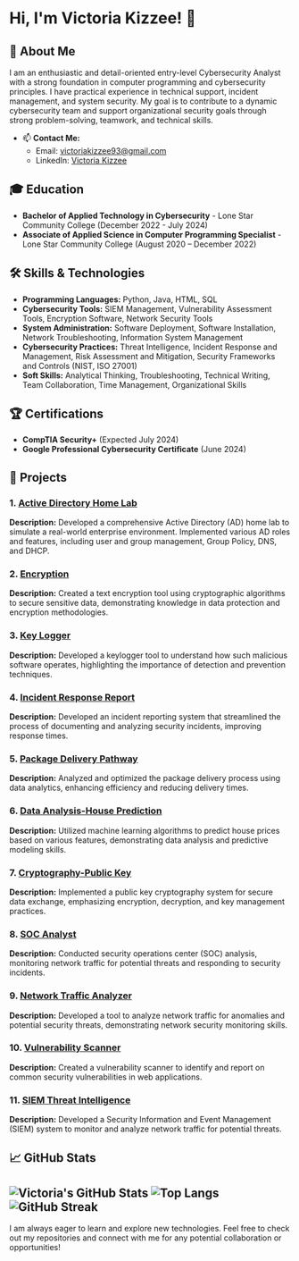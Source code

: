 # Hi, I'm Victoria Kizzee! 👋

## 🎯 About Me

I am an enthusiastic and detail-oriented entry-level Cybersecurity Analyst with a strong foundation in computer programming and cybersecurity principles. I have practical experience in technical support, incident management, and system security. My goal is to contribute to a dynamic cybersecurity team and support organizational security goals through strong problem-solving, teamwork, and technical skills.

- 📫 **Contact Me:**
  - Email: [victoriakizzee93@gmail.com](mailto:victoriakizzee93@gmail.com)
  - LinkedIn: [Victoria Kizzee](https://linkedin.com/in/victoria-kizzee-cyber1993)
 
## 🎓 Education
- **Bachelor of Applied Technology in Cybersecurity** - Lone Star Community College (December 2022 - July 2024)
- **Associate of Applied Science in Computer Programming Specialist** - Lone Star Community College (August 2020 – December 2022)

## 🛠️ Skills & Technologies

- **Programming Languages:** Python, Java, HTML, SQL
- **Cybersecurity Tools:** SIEM Management, Vulnerability Assessment Tools, Encryption Software, Network Security Tools
- **System Administration:** Software Deployment, Software Installation, Network Troubleshooting, Information System Management
- **Cybersecurity Practices:** Threat Intelligence, Incident Response and Management, Risk Assessment and Mitigation, Security Frameworks and Controls (NIST, ISO 27001)
- **Soft Skills:** Analytical Thinking, Troubleshooting, Technical Writing, Team Collaboration, Time Management, Organizational Skills

## 🏆 Certifications

- **CompTIA Security+** (Expected July 2024)
- **Google Professional Cybersecurity Certificate** (June 2024)

## 🚀 Projects

### 1. [Active Directory Home Lab](https://github.com/VictoriaK1993/Active-Directory-Home-Lab)
**Description:** Developed a comprehensive Active Directory (AD) home lab to simulate a real-world enterprise environment. Implemented various AD roles and features, including user and group management, Group Policy, DNS, and DHCP.

### 2. [Encryption](https://github.com/VictoriaK1993/Encryption)
**Description:** Created a text encryption tool using cryptographic algorithms to secure sensitive data, demonstrating knowledge in data protection and encryption methodologies.

### 3. [Key Logger](https://github.com/VictoriaK1993/Key-Logger)
**Description:** Developed a keylogger tool to understand how such malicious software operates, highlighting the importance of detection and prevention techniques.

### 4. [Incident Response Report](https://github.com/VictoriaK1993/Incident-Report)
**Description:** Developed an incident reporting system that streamlined the process of documenting and analyzing security incidents, improving response times.

### 5. [Package Delivery Pathway](https://github.com/VictoriaK1993/Package-Delivery-Pathway)
**Description:** Analyzed and optimized the package delivery process using data analytics, enhancing efficiency and reducing delivery times.

### 6. [Data Analysis-House Prediction](https://github.com/VictoriaK1993/Data-Analysis-House-Prediction)
**Description:** Utilized machine learning algorithms to predict house prices based on various features, demonstrating data analysis and predictive modeling skills.

### 7. [Cryptography-Public Key](https://github.com/VictoriaK1993/Cryptography-Public-Key)
**Description:** Implemented a public key cryptography system for secure data exchange, emphasizing encryption, decryption, and key management practices.

### 8. [SOC Analyst](https://github.com/VictoriaK1993/SOC-Analyst)
**Description:** Conducted security operations center (SOC) analysis, monitoring network traffic for potential threats and responding to security incidents.

### 9. [Network Traffic Analyzer](https://github.com/VictoriaK1993/Network-Traffic-Analyzer)
**Description:** Developed a tool to analyze network traffic for anomalies and potential security threats, demonstrating network security monitoring skills.

### 10. [Vulnerability Scanner](https://github.com/VictoriaK1993/Vulnerability-Scanner)
**Description:** Created a vulnerability scanner to identify and report on common security vulnerabilities in web applications.

### 11. [SIEM Threat Intelligence](https://github.com/VictoriaK1993/SIEM-Threat-Intelligence)
**Description:** Developed a Security Information and Event Management (SIEM) system to monitor and analyze network traffic for potential threats.


## 📈 GitHub Stats

![Victoria's GitHub Stats](https://github-readme-stats.vercel.app/api?username=VictoriaK1993&show_icons=true&theme=radical)
![Top Langs](https://github-readme-stats.vercel.app/api/top-langs/?username=VictoriaK1993&layout=compact&theme=radical)
![GitHub Streak](https://github-readme-streak-stats.herokuapp.com?user=VictoriaK1993&theme=radical&hide_border=true)
---

I am always eager to learn and explore new technologies. Feel free to check out my repositories and connect with me for any potential collaboration or opportunities!
